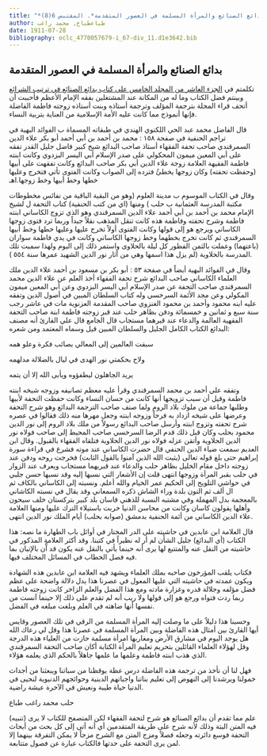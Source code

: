 ```yaml
---
title: "*أخبار وأفكار : بدائع الصنائع والمرأة المسلمة في العصور المتقدمة*. المقتبس 6(8)"
author: طباعطباخ, محمد راغب
date: 1911-07-28
bibliography: oclc_4770057679-i_67-div_11.d1e3642.bib
---
```




##  بدائع الصنائع   والمرأة المسلمة في العصور المتقدمة 


 تكلمتم في [ الجزء العاشر من المجلد الخامس على كتاب بدائع الصنائع في ترتيب الشرائع ](oclc_4770057679-i_57.TEIP5.xml#div_12.d1e3548) وبينتم فضل الكتاب وما له من المكانة عند المشتغلين بفقه الإمام الأعظم فأحببت أن أتحف قراء المجلة بترجمة المؤلف وترجمة أستاذه وبنت أستاذه زوجته فاطمة الفاضلة فإنها أنموذج مما كانت عليه الأمة الإسلامية من العناية بتربية النساء. 

 قال الفاضل  محمد عبد الحي اللكنوي الهندي  في طبقاته المسماة ب  الفوائد البهية في تراجم الحنفية  في  صفحة  ١٥٨  :  محمد بن أحمد بن أبي أحمد أبو بكر علاء الدين السمرقندي  صاحب تحفة الفقهاء أستاذ صاحب البدائع شيخ كبير فاضل جليل القدر تفقه على أبي المعين ميمون المحكولي على صدر الإسلام أبي اليسر البزدوي وكانت ابنته فاطمة الفقيهة العلامة زوجة علاء الدين أبي بكر صاحب البدائع وكانت تفقهت على أبيها (وحفظت تحفته) وكان زوجها يخطئُ فترده إلى الصواب وكانت الفتوى تأتي فتخرج وعليها خطها وخط أبيها وخط زوجها.اهـ 

 وقال في الكتاب الموسوم ب  مدينة العلوم  (وهو من البقية الباقية من نفائس مخطوطات مكتبة المدرسة العثمانية ب  حلب  ) ومنها (اي من كتب الحنفية) كتاب التحفة ل  لشيخ الإمام محمد بن أحمد بن أبي أحمد علاء الدين السمرقندي  وهو الذي تزوج الكاساني ابنته فاطمة وشرح تحفته وفاطمة هذه كانت تنقل المذهب نقلاً جيداً وربما ترد فتوى زوجها الكاساني ويرجع هو إلى قولها وكانت الفتوى أولاً تخرج عليها وعليها خطها وخط أبيها السمرقندي ثم كانت تخرج بخطهما وخط زوجها الكاساني وكانت في يدي فاطمة سواران (باعتهما) وعملت بالثمن الفطور كل ليلة بالحلاوى واستمر ذلك إلى اليوم ولهذا سميت تلك المدرسة بالحلاوية (لم يزل هذا اسمها وهي من آثار نور الدين الشهيد عمرها سنة  ٥٥٤  ). 

 وقال في  الفوائد البهية  أيضاً في  صفحة  ٥٣  : أبو بكر بن مسعود بن أحمد علاء الدين   ملك العلماء الكاساني صاحب البدائع شرح تحفة الفقهاء أخذ العلم عن علاء الدين محمد السمرقندي صاحب التحفة عن صدر الإسلام أبي اليسر البزدوي وعن أبي المعين ميمون المكولي وعن مجد الأئمة السرخسي وله كتاب السلطان المبين في أصول الدين وتفقه عليه   ابنه محمود وأحمد بن محمود الغنزوي صاحب المقدمة العزنوية مات في عاشر رجب سنة  سبع  و  ثمانين  و  خمسمائة  ودفن بظاهر حلب عند قبر زوجته فاطمة ابنة صاحب التحفة الفقهية العالمة والدعاء عند قبرهما مستجاب قال الجامع قال علي القارئ أنه مصنف البدائع الكتاب الكامل الجليل والسلطان المبين قيل وسماه المعتمد ومن شعره: 

 سبقت العالمين إلى المعالي   بصائب فكرة وعلو همه  

 ولاح بحكمتي نور الهدى في   ليال بالضلالة مدلهمه  

 يريد الجاهلون ليطفؤوه   ويأبى الله إلا أن يتمه  

 وتفقه علي أحمد بن محمد السمرقندي وقرأ عليه معظم تصانيفه وزوجه شيخه ابنته فاطمة وقيل أن سبب تزويجها أنها كانت من حسان النساء وكانت حفظت التحفة لأبيها وطلبها جماعة من ملوك بلاد الروم ولما صنف صاحب الترجمة البدائع وهو شرح التحفة وعرضها على شيخه ازداد به فرحاً وزوجه ابنته وجعل مهرها منه ذلك فقالوا في عصره شرح تحفته وتزوج ابنته وأرسل صاحب البدائع رسولاً من ملك بلاد الروم إلى نور الدين محمود بحلب وكان قبل ذلك قدم الرضا السرخسي صاحب المحيط إلى صاحب فولاه نور الدين الحلاوية وأتقن عزله فولاه نور الدين الحلاوية فتلقاه الفقهاء بالقبول. وقال ابن العديم سمعت ضياء الدين الحنفي قال حضرت الكاساني عند موته فشرع في قراءة سورة إبراهيم حتى بلغ قوله تعالى (يثبت الله الذين آمنوا بالقول الثابت) فخرجت روحه ودفن عند زوجته داخل مقام الخليل بظاهر حلب والدعاء عند قبريهما مستجاب ويعرف عند الزوار في حلب بقبر المرأة وزوجها انتهى قلت إن الأشعار التي نسبها إليه وقد نسبها حسن جلبي في حواشي التلويح إلى الحكيم عمر الخيام والله أعلم. ونسبته إلى الكاساني بالكاف ثم ال  ألف  ثم النون بلدة وراء الشاش ذكره السمعاني وقد يقال في نسبته الكاشاني بالمعجمة بدل المهملة وفي مشتبه النسبة للذهني قاسان بلد كبير بتركستان خلف سيحون وأهلها يقولون كاسان وكانت من محاسن الدنيا خربت باستيلاء الترك عليها ومنها العلامة علاء الدين الكاساني من أئمة الحنفية بدمشق (صوابه بحلب) أيام الملك نور الدين انتهى. 
 
 قال العلامة  ابن عابدين  في حاشيته على الدر المختار في أوائل باب الطهارة ما نصه: هذا الكتاب (أي البدائع) جليل الشأن لم أر له نظيراً في كتبنا.   وقد أكثر العلامة المذكور في حاشيته من النقل عنه والمتتبع لها يرى أنه حينما يأتي بالنقل عنه يكون قد آّن بالإتيان بما فيه فصل الخطاب في المسائل المختلف فيها. 

 فكتاب يلقب المؤرخون صاحبه بملك العلماء ويشهد فيه العلامة ابن عابدين هذه الشهادة ويكون عمدته في حاشيته التي عليها المعول في عصرنا هذا يدل دلالة واضحة على عظم فضل مؤلفه وجلالة قدره وغزارة مادته ومع هذا الفضل والعلم الزاخر كانت زوجته فاطمة ربما ردت فتواه ورجع هو إلى قولها ولا ريب أنه لم تقدم على ذلك إلا حينما آنست من نفسها أنها ضاهته في العلم وبلغت مبلغه في الفضل. 

 وحسبنا هذا دليلاً على ما وصلت إليه المرأة المسلمة من الرقي في تلك العصور وقايس أيها القارئ بين أمثال هذه الفاضلة وبين المرأة المسلمة في عصرنا هذا وقل لي رعاك الله هل يوجد اليوم في مشارق الأرض ومغاربها امرأة مسلمة حازت من العلياء هذه الدرجة وقل لهؤلاء العلماء القائلين بتحريم تعليم المرأة الكتابة أكان صاحب التحفة السمرقندي الذي هذب ابنته فاطمة وعلمها ما علمها جاهلاً بالحكم الذي يعلمه هؤلاء. 

 فهل لنا أن نأخذ من ترجمة هذه الفاضلة درس عظة يوقظنا من سباتنا ويبعثنا من أجداث خمولنا ويرشدنا إلى النهوض إلى تعليم بناتنا واجباتهم الدينية وحوائجهم الدنيوية لنحيى في الدنيا حياة طيبة ونعيش في الآخرة عيشة راضية. 

 حلب  محمد  راغب  طباع 

 (تنبيه) علم مما تقدم أن بدائع الصنائع هو شرح لتحفة الفقهاء لكن المتصفح للكتاب لا يرى فيه المتن البتة وذلك لأنه شرح على طريقة المتقدمين أي أنه أتى إلى كل بحث من أبحاث التحفة فوسع دائرته وجعله فصلاً ومزج المتن مع الشرح مزجاً لا يمكن التفرقة بينهما إلا لمن يرى التحفة على حدتها فالكتاب عبارة عن فصول متتابعة. 
